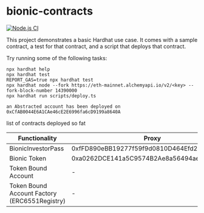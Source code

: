 # bionic-contracts
[![Node.js CI](https://github.com/coders-x/bionic-contracts/actions/workflows/CI.yml/badge.svg?branch=main)](https://github.com/coders-x/bionic-contracts/actions/workflows/CI.yml)

This project demonstrates a basic Hardhat use case. It comes with a sample contract, a test for that contract, and a script that deploys that contract.

Try running some of the following tasks:

```shell
npx hardhat help
npx hardhat test
REPORT_GAS=true npx hardhat test
npx hardhat node --fork https://eth-mainnet.alchemyapi.io/v2/<key> --fork-block-number 14390000
npx hardhat run scripts/deploy.ts
```

```
an Abstracted account has been deployed on 0xCfAB0044E6A1CAe46cE2E6996fa6cD9199a8640A  
```

list of contracts deployed so fat

| Functionality      | Proxy | Implementaion| URL|
| ----------- | ----------- |----------- |----------- |
| BionicInvestorPass      | 0xfFD890eBB19277f59f9d0810D464Efd2775df08E       | 0x26C1FC685E9A39D00A34e731CAf1BEBA71C4EE61 | https://mumbai.polygonscan.com/address/0x26C1FC685E9A39D00A34e731CAf1BEBA71C4EE61#code| 
| Bionic Token      | 0xa0262DCE141a5C9574B2Ae8a56494aeFe7A28c8F       | 0xcc25bbC5B66F5379eEdD804D7a2efa647B8a008F | https://mumbai.polygonscan.com/address/0xcc25bbC5B66F5379eEdD804D7a2efa647B8a008F#code |
| Token Bound Account      | -       | 0x34278B198852CCCD6Bd535eb08E45620dcf9ca3b | https://mumbai.polygonscan.com/address/0x34278B198852CCCD6Bd535eb08E45620dcf9ca3b#code |
| Token Bound Account Factory (ERC6551Registry)    | -       | 0x02101dfB77FDE026414827Fdc604ddAF224F0921 | https://mumbai.polygonscan.com/address/0x02101dfB77FDE026414827Fdc604ddAF224F0921#code |